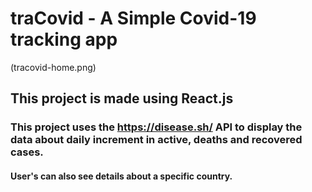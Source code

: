 # traCovid - A Simple Covid-19 tracking app
(tracovid-home.png)
## This project is made using React.js

### This project uses the https://disease.sh/ API to display the data about daily increment in active, deaths and recovered cases.

#### User's can also see details about a specific country.
